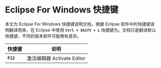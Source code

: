 # Eclipse For Windows 快捷键

本文为 Eclipse For Windows 快捷键说明文档，根据 Eclipse 软件中的快捷键说明翻译而来，在 Eclipse 中使用 **`Ctrl + Shift + L`** 快捷键为。文档只是翻译默认快捷键，不同的版本软件可能稍有差异。

| 快捷键 | 说明 |
| --- | --- |
| **`F12`** | 激活编辑器 Activate Editor |
